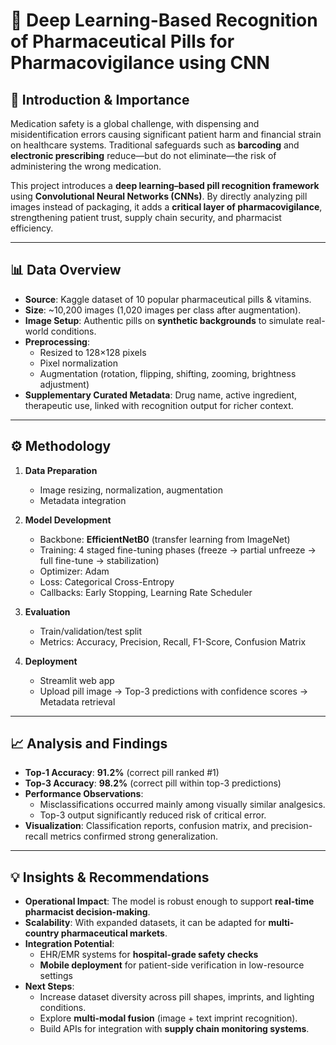# 💊 Deep Learning-Based Recognition of Pharmaceutical Pills for Pharmacovigilance using CNN


## 📖 Introduction & Importance  
Medication safety is a global challenge, with dispensing and misidentification errors causing significant patient harm and financial strain on healthcare systems. Traditional safeguards such as **barcoding** and **electronic prescribing** reduce—but do not eliminate—the risk of administering the wrong medication.  

This project introduces a **deep learning–based pill recognition framework** using **Convolutional Neural Networks (CNNs)**. By directly analyzing pill images instead of packaging, it adds a **critical layer of pharmacovigilance**, strengthening patient trust, supply chain security, and pharmacist efficiency.  

---

## 📊 Data Overview  
- **Source**: Kaggle dataset of 10 popular pharmaceutical pills & vitamins.  
- **Size**: ~10,200 images (1,020 images per class after augmentation).  
- **Image Setup**: Authentic pills on **synthetic backgrounds** to simulate real-world conditions.  
- **Preprocessing**:  
  - Resized to 128×128 pixels  
  - Pixel normalization  
  - Augmentation (rotation, flipping, shifting, zooming, brightness adjustment)  
- **Supplementary Curated Metadata**: Drug name, active ingredient, therapeutic use, linked with recognition output for richer context.  

---

## ⚙️ Methodology  
1. **Data Preparation**  
   - Image resizing, normalization, augmentation  
   - Metadata integration  

2. **Model Development**  
   - Backbone: **EfficientNetB0** (transfer learning from ImageNet)  
   - Training: 4 staged fine-tuning phases (freeze → partial unfreeze → full fine-tune → stabilization)  
   - Optimizer: Adam  
   - Loss: Categorical Cross-Entropy  
   - Callbacks: Early Stopping, Learning Rate Scheduler  

3. **Evaluation**  
   - Train/validation/test split  
   - Metrics: Accuracy, Precision, Recall, F1-Score, Confusion Matrix  

4. **Deployment**  
   - Streamlit web app  
   - Upload pill image → Top-3 predictions with confidence scores → Metadata retrieval  

---

## 📈 Analysis and Findings  
- **Top-1 Accuracy**: **91.2%** (correct pill ranked #1)  
- **Top-3 Accuracy**: **98.2%** (correct pill within top-3 predictions)  
- **Performance Observations**:  
  - Misclassifications occurred mainly among visually similar analgesics.  
  - Top-3 output significantly reduced risk of critical error.  
- **Visualization**: Classification reports, confusion matrix, and precision-recall metrics confirmed strong generalization.  

---

## 💡 Insights & Recommendations  
- **Operational Impact**: The model is robust enough to support **real-time pharmacist decision-making**.  
- **Scalability**: With expanded datasets, it can be adapted for **multi-country pharmaceutical markets**.  
- **Integration Potential**:  
  - EHR/EMR systems for **hospital-grade safety checks**  
  - **Mobile deployment** for patient-side verification in low-resource settings  
- **Next Steps**:  
  - Increase dataset diversity across pill shapes, imprints, and lighting conditions.  
  - Explore **multi-modal fusion** (image + text imprint recognition).  
  - Build APIs for integration with **supply chain monitoring systems**.  
